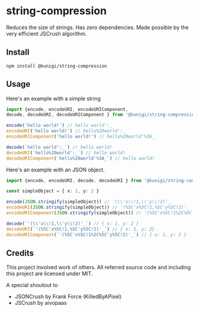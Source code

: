 # string-compression 
Reduces the size of strings. Has zero dependencies. Made possible by the very efficient JSCrush algorithm.

## Install
```
npm install @kunigi/string-compression
```

## Usage
Here's an example with a simple string

```ts
import {encode, encodeURI, encodeURIComponent, 
decode, decodeURI, decodeURIComponent } from '@kunigi/string-compression'

encode('hello world!') // hello world':_
encodeURI('hello world!') // hello%20world':_
encodeURIComponent('hello world!') // hello%20world'%3A_

decode(`hello world':_`) // hello world!
decodeURI(`hello%20world':_`) // hello world!
decodeURIComponent(`hello%20world'%3A_`) // hello world!
```

Here's an example with an JSON object.
```ts
import {encode, encodeURI, decode, decodeURI } from '@kunigi/string-compression'

const simpleObject = { x: 1, y: 2 }

encode(JSON.stringify(simpleObject)) // '(\\'x\\!1,\\'y\\!2)'_
encodeURI(JSON.stringify(simpleObject)) // '(%5C'x%5C!1,%5C'y%5C!2)'_
encodeURIComponent(JSON.stringify(simpleObject)) // '(%5C'x%5C!1%2C%5C'y%5C!2)'_

decode(`'(\\'x\\!1,\\'y\\!2)'_`) // { x: 1, y: 2 }
decodeURI(`'(%5C'x%5C!1,%5C'y%5C!2)'_`) // { x: 1, y: 2}
decodeURIComponent(`'(%5C'x%5C!1%2C%5C'y%5C!2)'_`) // { x: 1, y: 2 }
```

## Credits
This project involved work of others. All referred source code and including this project are licensed under MIT.

A special shoutout to

- JSONCrush by Frank Force (KilledByAPixel)
- JSCrush by aivopaas